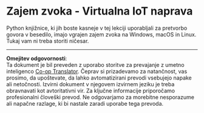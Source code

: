 <!--
CO_OP_TRANSLATOR_METADATA:
{
  "original_hash": "e4f2925acb211765889c3b51b9116ceb",
  "translation_date": "2025-08-28T12:58:38+00:00",
  "source_file": "6-consumer/lessons/1-speech-recognition/virtual-device-audio.md",
  "language_code": "sl"
}
-->
# Zajem zvoka - Virtualna IoT naprava

Python knjižnice, ki jih boste kasneje v tej lekciji uporabljali za pretvorbo govora v besedilo, imajo vgrajen zajem zvoka na Windows, macOS in Linux. Tukaj vam ni treba storiti ničesar.

---

**Omejitev odgovornosti**:  
Ta dokument je bil preveden z uporabo storitve za prevajanje z umetno inteligenco [Co-op Translator](https://github.com/Azure/co-op-translator). Čeprav si prizadevamo za natančnost, vas prosimo, da upoštevate, da lahko avtomatizirani prevodi vsebujejo napake ali netočnosti. Izvirni dokument v njegovem izvirnem jeziku je treba obravnavati kot avtoritativni vir. Za ključne informacije priporočamo profesionalni človeški prevod. Ne odgovarjamo za morebitne nesporazume ali napačne razlage, ki bi nastale zaradi uporabe tega prevoda.